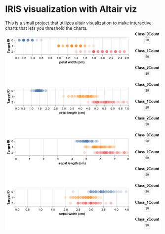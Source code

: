 # IRIS visualization with Altair viz
This is a small project that utilizes altair visualization to make interactive charts that lets you threshold the charts.
![](images/no_selection.png)
